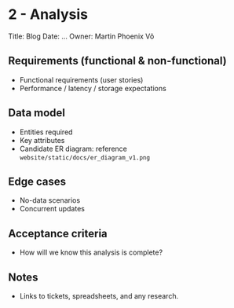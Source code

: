 # 2 - Analysis

Title: Blog
Date: ...
Owner: Martin Phoenix Võ

## Requirements (functional & non-functional)

- Functional requirements (user stories)
- Performance / latency / storage expectations

## Data model

- Entities required
- Key attributes
- Candidate ER diagram: reference `website/static/docs/er_diagram_v1.png`

## Edge cases

- No-data scenarios
- Concurrent updates

## Acceptance criteria

- How will we know this analysis is complete?

## Notes

- Links to tickets, spreadsheets, and any research.
